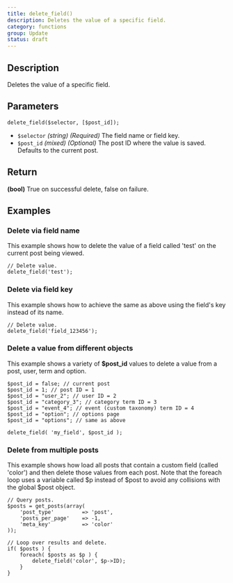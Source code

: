 ```yaml
---
title: delete_field()
description: Deletes the value of a specific field.
category: functions
group: Update
status: draft
---
```


## Description
Deletes the value of a specific field.

## Parameters
```
delete_field($selector, [$post_id]);
```
- `$selector`		*(string)*	*(Required)*	The field name or field key.
- `$post_id`		*(mixed)*	*(Optional)*	The post ID where the value is saved. Defaults to the current post.

## Return
**(bool)** True on successful delete, false on failure.

## Examples

### Delete via field name
This example shows how to delete the value of a field called 'test' on the current post being viewed.

```
// Delete value.
delete_field('test');
```

### Delete via field key
This example shows how to achieve the same as above using the field's key instead of its name.
```
// Delete value.
delete_field('field_123456');
```

### Delete a value from different objects
This example shows a variety of **$post_id** values to delete a value from a post, user, term and option.
```
$post_id = false; // current post
$post_id = 1; // post ID = 1
$post_id = "user_2"; // user ID = 2
$post_id = "category_3"; // category term ID = 3
$post_id = "event_4"; // event (custom taxonomy) term ID = 4
$post_id = "option"; // options page
$post_id = "options"; // same as above

delete_field( 'my_field', $post_id );
```

### Delete from multiple posts
This example shows how load all posts that contain a custom field (called 'color') and then delete those values from each post. Note that the foreach loop uses a variable called $p instead of $post to avoid any collisions with the global $post object.
```
// Query posts.
$posts = get_posts(array(
	'post_type'			=> 'post',
	'posts_per_page'	=> -1,
	'meta_key' 			=> 'color'
));

// Loop over results and delete.
if( $posts ) {
	foreach( $posts as $p ) {
		delete_field('color', $p->ID);
	}
}
```
